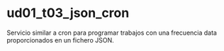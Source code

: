 # ud01_t03_json_cron
Servicio similar a cron para programar trabajos con una frecuencia data proporcionados en un fichero JSON.
